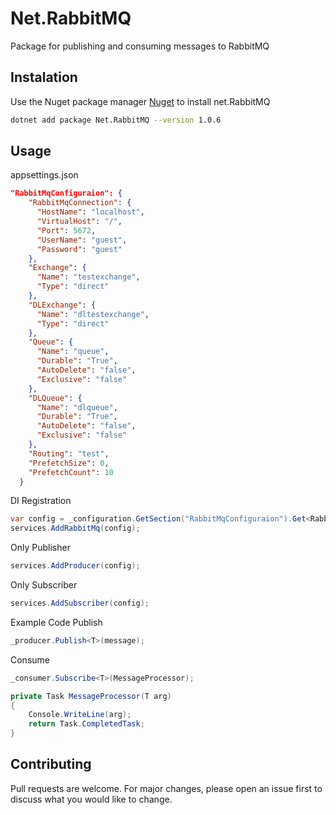 # Net.RabbitMQ
Package for publishing and consuming messages to RabbitMQ

## Instalation
Use the Nuget package manager [Nuget](https://www.nuget.org/packages/Net.RabbitMQ/) to install net.RabbitMQ

```bash
dotnet add package Net.RabbitMQ --version 1.0.6
```
## Usage

appsettings.json

```json
"RabbitMqConfiguraion": {
    "RabbitMqConnection": {
      "HostName": "localhost",
      "VirtualHost": "/",
      "Port": 5672,
      "UserName": "guest",
      "Password": "guest"
    },
    "Exchange": {
      "Name": "testexchange",
      "Type": "direct"
    },
    "DLExchange": {
      "Name": "dltestexchange",
      "Type": "direct"
    },
    "Queue": {
      "Name": "queue",
      "Durable": "True",
      "AutoDelete": "false",
      "Exclusive": "false"
    },
    "DLQueue": {
      "Name": "dlqueue",
      "Durable": "True",
      "AutoDelete": "false",
      "Exclusive": "false"
    },
    "Routing": "test",
    "PrefetchSize": 0,
    "PrefetchCount": 10
  }

```
DI Registration

```csharp
var config = _configuration.GetSection("RabbitMqConfiguraion").Get<RabbitMQConfiguration>();
services.AddRabbitMq(config);
```

Only Publisher 
```csharp
services.AddProducer(config);
```

Only Subscriber
```csharp
services.AddSubscriber(config);
```

Example Code
Publish
```csharp
_producer.Publish<T>(message);
```

Consume
```csharp
_consumer.Subscribe<T>(MessageProcessor);

private Task MessageProcessor(T arg)
{
    Console.WriteLine(arg);
    return Task.CompletedTask;
}
```
## Contributing
Pull requests are welcome. For major changes, please open an issue first to discuss what you would like to change.
